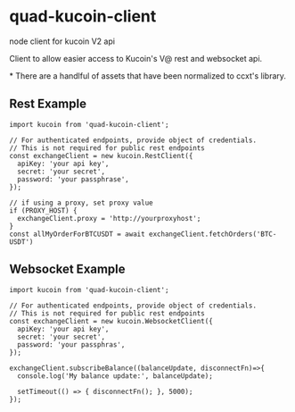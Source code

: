 # quad-kucoin-client
node client for kucoin V2 api


Client to allow easier access to Kucoin's V@ rest and websocket api.

\* There are a handlful of assets that have been normalized to ccxt's library. 

## Rest Example

```
import kucoin from 'quad-kucoin-client';

// For authenticated endpoints, provide object of credentials.  
// This is not required for public rest endpoints
const exchangeClient = new kucoin.RestClient({
  apiKey: 'your api key',
  secret: 'your secret',
  password: 'your passphrase',
});

// if using a proxy, set proxy value
if (PROXY_HOST) {
  exchangeClient.proxy = 'http://yourproxyhost';
}
const allMyOrderForBTCUSDT = await exchangeClient.fetchOrders('BTC-USDT')

```

## Websocket Example

```
import kucoin from 'quad-kucoin-client';

// For authenticated endpoints, provide object of credentials.  
// This is not required for public rest endpoints
const exchangeClient = new kucoin.WebsocketClient({
  apiKey: 'your api key',
  secret: 'your secret',
  password: 'your passphras',
});

exchangeClient.subscribeBalance((balanceUpdate, disconnectFn)=>{
  console.log('My balance update:', balanceUpdate);
  
  setTimeout(() => { disconnectFn(); }, 5000);
});

```

